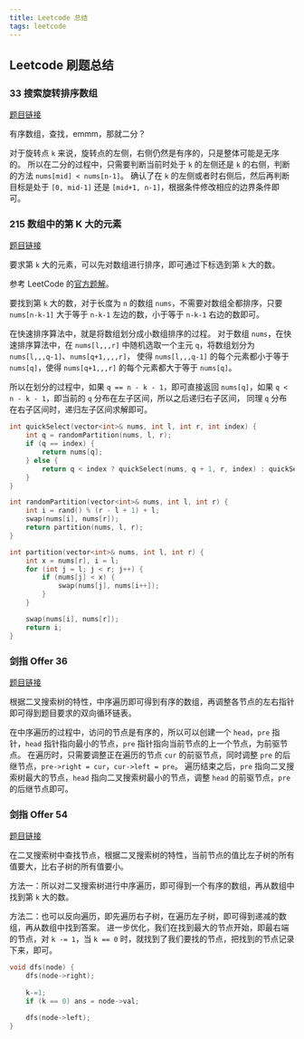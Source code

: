 ```yaml
---
title: Leetcode 总结
tags: leetcode
---
```


## Leetcode 刷题总结

### 33 搜索旋转排序数组

[题目链接](https://leetcode-cn.com/problems/search-in-rotated-sorted-array/)

有序数组，查找，emmm，那就二分？

对于旋转点 `k` 来说，旋转点的左侧，右侧仍然是有序的，只是整体可能是无序的。
所以在二分的过程中，只需要判断当前时处于 `k` 的左侧还是 `k` 的右侧，判断的方法 `nums[mid] < nums[n-1]`。
确认了在 `k` 的左侧或者时右侧后，然后再判断目标是处于 `[0, mid-1]` 还是 `[mid+1, n-1]`，根据条件修改相应的边界条件即可。

### 215 数组中的第 K 大的元素

[题目链接](https://leetcode-cn.com/problems/kth-largest-element-in-an-array/)

要求第 `k` 大的元素，可以先对数组进行排序，即可通过下标选到第 `k` 大的数。

参考 LeetCode 的[官方题解](https://leetcode-cn.com/problems/kth-largest-element-in-an-array/solution/shu-zu-zhong-de-di-kge-zui-da-yuan-su-by-leetcode-/)。

要找到第 `k` 大的数，对于长度为 `n` 的数组 `nums`，不需要对数组全都排序，只要 `nums[n-k-1]` 大于等于 `n-k-1` 左边的数，小于等于 `n-k-1` 右边的数即可。

在快速排序算法中，就是将数组划分成小数组排序的过程。
对于数组 `nums`，在快速排序算法中，在 `nums[l,,,r]` 中随机选取一个主元 `q`，将数组划分为 `nums[l,,,q-1]`、`nums[q+1,,,,r]`，
使得 `nums[l,,,q-1]` 的每个元素都小于等于 `nums[q]`，使得 `nums[q+1,,,r]` 的每个元素都大于等于 `nums[q]`。

所以在划分的过程中，如果 `q == n - k - 1`，即可直接返回 `nums[q]`，如果 `q < n - k - 1`，即当前的 `q` 分布在左子区间，所以之后递归右子区间，
同理 `q` 分布在右子区间时，递归左子区间求解即可。

```cpp
int quickSelect(vector<int>& nums, int l, int r, int index) {
    int q = randomPartition(nums, l, r);
    if (q == index) {
        return nums[q];
    } else {
        return q < index ? quickSelect(nums, q + 1, r, index) : quickSelect(nums, l, q - 1, index);
    }
}

int randomPartition(vector<int>& nums, int l, int r) {
    int i = rand() % (r - l + 1) + l;
    swap(nums[i], nums[r]);
    return partition(nums, l, r);
}

int partition(vector<int>& nums, int l, int r) {
    int x = nums[r], i = l;
    for (int j = l; j < r; j++) {
        if (nums[j] < x) {
            swap(nums[j], nums[i++]);
        }
    }

    swap(nums[i], nums[r]);
    return i;
}
```

### 剑指 Offer 36

[题目链接](https://leetcode-cn.com/problems/er-cha-sou-suo-shu-yu-shuang-xiang-lian-biao-lcof/)

根据二叉搜索树的特性，中序遍历即可得到有序的数组，再调整各节点的左右指针即可得到题目要求的双向循环链表。

在中序遍历的过程中，访问的节点是有序的，所以可以创建一个 `head`，`pre` 指针，`head` 指针指向最小的节点，`pre` 指针指向当前节点的上一个节点，为前驱节点。
在遍历时，只需要调整正在遍历的节点 `cur` 的前驱节点，同时调整 `pre` 的后继节点，`pre->right = cur`，`cur->left = pre`。
遍历结束之后，`pre` 指向二叉搜索树最大的节点，`head` 指向二叉搜索树最小的节点，调整 `head` 的前驱节点，`pre` 的后继节点即可。

### 剑指 Offer 54

[题目链接](https://leetcode-cn.com/problems/er-cha-sou-suo-shu-de-di-kda-jie-dian-lcof/)

在二叉搜索树中查找节点，根据二叉搜索树的特性，当前节点的值比左子树的所有值要大，比右子树的所有值要小。

方法一：所以对二叉搜索树进行中序遍历，即可得到一个有序的数组，再从数组中找到第 `k` 大的数。

方法二：也可以反向遍历，即先遍历右子树，在遍历左子树，即可得到递减的数组，再从数组中找到答案。
进一步优化，我们在找到最大的节点开始，即最右端的节点，对 `k -= 1`，当 `k == 0` 时，就找到了我们要找的节点，把找到的节点记录下来，即可。

```cpp
void dfs(node) {
    dfs(node->right);
    
    k-=1;
    if (k == 0) ans = node->val;
    
    dfs(node->left);
}
```
